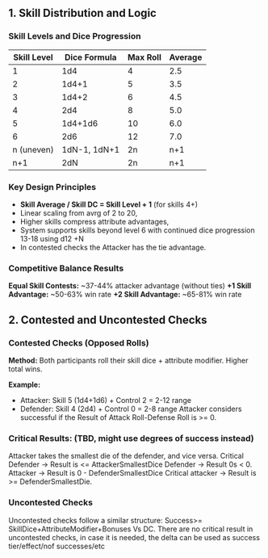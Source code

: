 

## 1. Skill Distribution and Logic

### Skill Levels and Dice Progression

| Skill Level | Dice Formula | Max Roll | Average |
| ----------- | ------------ | -------- | ------- |
| 1           | 1d4          | 4        | 2.5     |
| 2           | 1d4+1        | 5        | 3.5     |
| 3           | 1d4+2        | 6        | 4.5     |
| 4           | 2d4          | 8        | 5.0     |
| 5           | 1d4+1d6      | 10       | 6.0     |
| 6           | 2d6          | 12       | 7.0     |
| n (uneven)  | 1dN-1, 1dN+1 | 2n       | n+1     |
| n+1         | 2dN          | 2n       | n+1     |

### Key Design Principles


- **Skill Average / Skill DC = Skill Level + 1** (for skills 4+)
- Linear scaling from avrg of 2 to 20,
- Higher skills compress attribute advantages,
- System supports skills beyond level 6 with continued dice progression 13-18 using d12 +N
- In contested checks the Attacker has the tie advantage.

### Competitive Balance Results

**Equal Skill Contests:** ~37-44% attacker advantage (without ties) **+1 Skill Advantage:** ~50-63% win rate **+2 Skill Advantage:** ~65-81% win rate

## 2. Contested and Uncontested Checks

### Contested Checks (Opposed Rolls)

**Method:** Both participants roll their skill dice + attribute modifier. Higher total wins.

**Example:**

- Attacker: Skill 5 (1d4+1d6) + Control 2 = 2-12 range
- Defender: Skill 4 (2d4) + Control 0 = 2-8 range
Attacker considers successful if the Result of Attack Roll-Defense Roll is >= 0.

### Critical Results: (TBD, might use degrees of success instead)
Attacker takes the smallest die of the defender, and vice versa. 
Critical Defender ->  Result is <= AttackerSmallestDice 
Defender -> Result 0s < 0.
Attacker -> Result is 0 - DefenderSmallestDice
Critical attacker -> Result is >= DefenderSmallestDie.



### Uncontested Checks 
Uncontested checks follow a similar structure:
Success>= SkillDice+AttributeModifier+Bonuses Vs DC. 
There are no critical result in uncontested checks, in case it is needed, the delta can be used as success tier/effect/nof successes/etc
